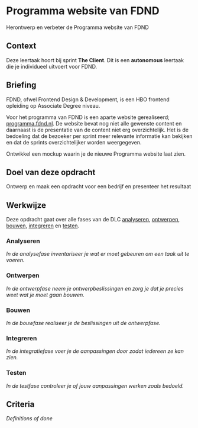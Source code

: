 # Programma website van FDND
Herontwerp en verbeter de Programma website van FDND

## Context
Deze leertaak hoort bij sprint **The Client**. Dit is een **autonomous** leertaak die je individueel uitvoert voor FDND.

## Briefing
FDND, ofwel Frontend Design & Development, is een HBO frontend opleiding op Associate Degree niveau.

Voor het programma van FDND is een aparte website gerealiseerd; [programma.fdnd.nl](https://programma.fdnd.nl/). 
De website bevat nog niet alle gewenste content en daarnaast is de presentatie van de content niet erg overzichtelijk. Het is de bedoeling dat de bezoeker per sprint meer relevante informatie kan bekijken en dat de sprints overzichtelijker worden weergegeven.

Ontwikkel een mockup waarin je de nieuwe Programma website laat zien.

## Doel van deze opdracht
Ontwerp en maak een opdracht voor een bedrijf en presenteer het resultaat

## Werkwijze
Deze opdracht gaat over alle fases van de DLC [analyseren](#analyseren), [ontwerpen](#ontwerpen), [bouwen](#bouwen), [integreren](#integreren) en [testen](#testen).

### Analyseren
*In de analysefase inventariseer je wat er moet gebeuren om een taak uit te voeren.*

### Ontwerpen
*In de ontwerpfase neem je ontwerpbeslissingen en zorg je dat je precies weet wat je moet gaan bouwen.*

### Bouwen
*In de bouwfase realiseer je de beslissingen uit de ontwerpfase.*

### Integreren
*In de integratiefase voer je de aanpassingen door zodat iedereen ze kan zien.*

### Testen
*In de testfase controleer je of jouw aanpassingen werken zoals bedoeld.*

## Criteria
*Definitions of done*


